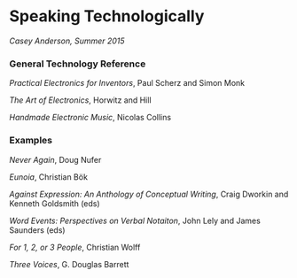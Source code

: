 # Speaking Technologically
*Casey Anderson, Summer 2015*

### General Technology Reference

*Practical Electronics for Inventors*, Paul Scherz and Simon Monk

*The Art of Electronics*, Horwitz and Hill

*Handmade Electronic Music*, Nicolas Collins

### Examples

*Never Again*, Doug Nufer

*Eunoia*, Christian Bök

*Against Expression: An Anthology of Conceptual Writing*, Craig Dworkin and Kenneth Goldsmith (eds)

*Word Events: Perspectives on Verbal Notaiton*, John Lely and James Saunders (eds)

*For 1, 2, or 3 People*, Christian Wolff

*Three Voices*, G. Douglas Barrett
